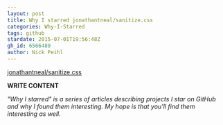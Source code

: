 ```yaml
---
layout: post
title: Why I starred jonathantneal/sanitize.css
categories: Why-I-Starred
tags: github
stardate: 2015-07-01T19:56:48Z
gh_id: 6566489
author: Nick Peihl
---
```


[jonathantneal/sanitize.css](star.repo.html_url)

**WRITE CONTENT**

*"Why I starred" is a series of articles describing projects I star on GitHub and why I found them interesting. My hope is that you'll find them interesting as well.*

